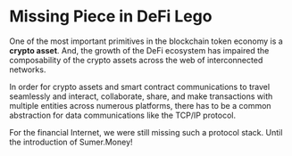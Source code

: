 # Missing Piece in DeFi Lego

One of the most important primitives in the blockchain token economy is a **crypto asset**. And, the growth of the DeFi ecosystem has impaired the composability of the crypto assets across the web of interconnected networks.&#x20;

In order for crypto assets and smart contract communications to travel seamlessly and interact, collaborate, share, and make transactions with multiple entities across numerous platforms, there has to be a common abstraction for data communications like the TCP/IP protocol.

For the financial Internet, we were still missing such a protocol stack. Until the introduction of Sumer.Money!
